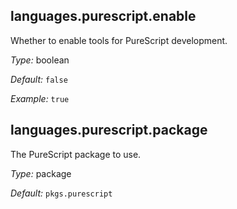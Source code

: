

[comment]: # (Please add your documentation on top of this line)

## languages\.purescript\.enable

Whether to enable tools for PureScript development\.



*Type:*
boolean



*Default:*
` false `



*Example:*
` true `



## languages\.purescript\.package



The PureScript package to use\.



*Type:*
package



*Default:*
` pkgs.purescript `
